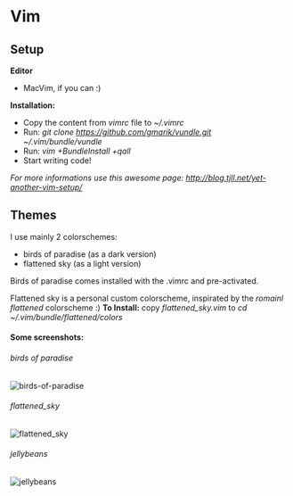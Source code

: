 # Vim

Setup
---

**Editor**
- MacVim, if you can :)

**Installation:**
- Copy the content from *vimrc* file to *~/.vimrc*
- Run: *git clone https://github.com/gmarik/vundle.git ~/.vim/bundle/vundle*
- Run: *vim +BundleInstall +qall*
- Start writing code!

*For more informations use this awesome page: http://blog.tjll.net/yet-another-vim-setup/*

Themes
---

I use mainly 2 colorschemes:
- birds of paradise (as a dark version)
- flattened sky (as a light version)
 
Birds of paradise comes installed with the .vimrc and pre-activated.

Flattened sky is a personal custom colorscheme, inspirated by the *romainl flattened* colorscheme :)
**To Install:** copy *flattened_sky.vim* to *cd ~/.vim/bundle/flattened/colors*

#### Some screenshots:

###### birds of paradise
![birds-of-paradise](https://github.com/gabrielgatu/dotfiles/vim-screenshots/birds-of-paradise.png)

###### flattened_sky
![flattened_sky](https://github.com/gabrielgatu/dotfiles/vim-screenshots/flattened_sky.png)

###### jellybeans
![jellybeans](https://github.com/gabrielgatu/dotfiles/vim-screenshots/jellybeans.png)